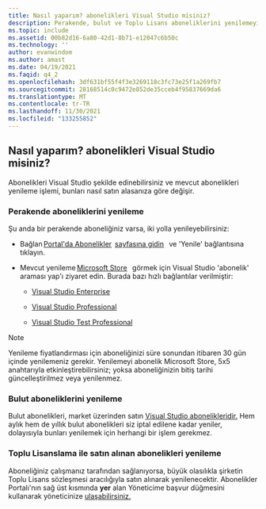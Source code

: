 ```yaml
---
title: Nasıl yaparım? abonelikleri Visual Studio misiniz?
description: Perakende, bulut ve Toplu Lisans aboneliklerini yenilemeyi öğrenin
ms.topic: include
ms.assetid: 00b82d16-6a80-42d1-8b71-e12047c6b50c
ms.technology: ''
author: evanwindom
ms.author: amast
ms.date: 04/19/2021
ms.faqid: q4_2
ms.openlocfilehash: 3df631bf55f4f3e3269118c3fc73e25f1a269fb7
ms.sourcegitcommit: 28168514c0c9472e852de35cceb4f95837669da6
ms.translationtype: MT
ms.contentlocale: tr-TR
ms.lasthandoff: 11/30/2021
ms.locfileid: "133255852"
---
```

## <a name="how-do-i-renew-visual-studio-subscriptions"></a>Nasıl yaparım? abonelikleri Visual Studio misiniz? 

Abonelikleri Visual Studio şekilde edinebilirsiniz ve mevcut abonelikleri yenileme işlemi, bunları nasıl satın alasanıza göre değişir.

### <a name="how-to-renew-retail-subscriptions"></a>Perakende aboneliklerini yenileme 

Şu anda bir perakende aboneliğiniz varsa, iki yolla yenileyebilirsiniz: 

- Bağlan [Portal'da Abonelikler](https://my.visualstudio.com/subscriptions)  [sayfasına gidin](https://my.visualstudio.com/benefits)   ve 'Yenile' bağlantısına tıklayın. 
- Mevcut yenileme [Microsoft Store](https://www.microsoft.com/store)   görmek için Visual Studio 'abonelik' araması yap'ı ziyaret edin. Burada bazı hızlı bağlantılar verilmiştir: 


    - [Visual Studio Enterprise](https://www.microsoft.com/p/visual-studio-enterprise-subscription/dg7gmgf0dst4?activetab=pivot%3aoverviewtab) 

    - [Visual Studio Professional](https://www.microsoft.com/p/visual-studio-professional-subscription/dg7gmgf0dst3?activetab=pivot%3aoverviewtab)

    - [Visual Studio Test Professional](https://www.microsoft.com/p/visual-studio-test-professional-subscription/dg7gmgf0dst6?activetab=pivot%3aoverviewtab) 

> [!Note]
> Yenileme fiyatlandırması için aboneliğinizi süre sonundan itibaren 30 gün içinde yenilemeniz gerekir. Yenilemeyi abonelik Microsoft Store, 5x5 anahtarıyla etkinleştirebilirsiniz; yoksa aboneliğinizin bitiş tarihi güncelleştirilmez veya yenilenmez.

### <a name="how-to-renew-cloud-subscriptions"></a>Bulut aboneliklerini yenileme
Bulut abonelikleri, market üzerinden satın [Visual Studio abonelikleridir.](https://marketplace.visualstudio.com/)  Hem aylık hem de yıllık bulut abonelikleri siz iptal edilene kadar yeniler, dolayısıyla bunları yenilemek için herhangi bir işlem gerekmez.

### <a name="how-to-renew-subscriptions-purchased-through-volume-licensing"></a>Toplu Lisanslama ile satın alınan abonelikleri yenileme
Aboneliğiniz çalışmanız tarafından sağlanıyorsa, büyük olasılıkla şirketin Toplu Lisans sözleşmesi aracılığıyla satın alınarak yenilenecektir.  Abonelikler Portalı'nın sağ üst kısmında **yer** alan Yöneticime başvur düğmesini kullanarak yöneticinize [ulaşabilirsiniz.](https://my.visualstudio.com/benefits)

